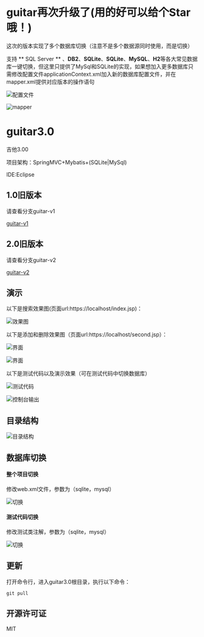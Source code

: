 # guitar再次升级了(用的好可以给个Star哦！)

这次的版本实现了多个数据库切换（注意不是多个数据源同时使用，而是切换）

支持 ** SQL Server ** 、**DB2**、**SQLite**、**SQLite**、**MySQL**、**H2**等各大常见数据库一键切换，但这里只提供了MySql和SQLite的实现，如果想加入更多数据库只需修改配置文件applicationContext.xml加入新的数据库配置文件，并在mapper.xml提供对应版本的操作语句

![配置文件](images/3-6.PNG)

![mapper](images/3-7.PNG)

# guitar3.0

吉他3.00

项目架构：SpringMVC+Mybatis+(SQLite|MySql)

IDE:Eclipse

## 1.0旧版本

请查看分支guitar-v1

[guitar-v1](https://github.com/mahui53541/guitar/tree/guitar-v1) 

## 2.0旧版本

请查看分支guitar-v2

[guitar-v2](https://github.com/mahui53541/guitar/tree/guitar-v2) 

## 演示

以下是搜索效果图(页面url:https://localhost/index.jsp)：

![效果图](images/2-1.PNG)


以下是添加和删除效果图（页面url:https://localhost/second.jsp）：

![界面](images/3-1.PNG)

![界面](images/3-2.PNG)


以下是测试代码以及演示效果（可在测试代码中切换数据库）

![测试代码](images/2-3.PNG)

![控制台输出](images/2-4.PNG)


## 目录结构

![目录结构](images/3-3.PNG)

## 数据库切换

#### 整个项目切换

修改web.xml文件，参数为（sqlite，mysql）

![切换](images/3-4.PNG)

#### 测试代码切换

修改测试类注解，参数为（sqlite，mysql）

![切换](images/3-5.PNG)

## 更新

打开命令行，进入guitar3.0根目录，执行以下命令：

	git pull

## 开源许可证
 MIT

